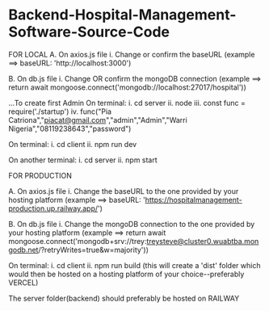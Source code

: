 # Backend-Hospital-Management-Software-Source-Code
FOR LOCAL
A. On axios.js file
i. Change or confirm the baseURL
(example ==> baseURL: 'http://localhost:3000')

B. On db.js file
i. Change OR confirm the mongoDB connection
(example ==> return await mongoose.connect('mongodb://localhost:27017/hospital'))

...To create first Admin
On terminal:
i. cd server
ii. node
iii. const func = require('./startup')
iv. func("Pia Catriona","piacat@gmail.com","admin","Admin","Warri Nigeria","08119238643","password")

On terminal:
i. cd client
ii. npm run dev

On another terminal:
i. cd server
ii. npm start



FOR PRODUCTION

A. On axios.js file
i. Change the baseURL to the one provided by your hosting platform
(example ==> baseURL: 'https://hospitalmanagement-production.up.railway.app/')

B. On db.js file
i. Change the mongoDB connection to the one provided by your hosting platform
(example ==> return await mongoose.connect('mongodb+srv://trey:treysteve@cluster0.wuabtba.mongodb.net/?retryWrites=true&w=majority'))

On terminal:
i. cd client
ii. npm run build (this will create a 'dist' folder which would then be hosted on a hosting platform of your choice--preferably VERCEL)

The server folder(backend) should preferably be hosted on RAILWAY
